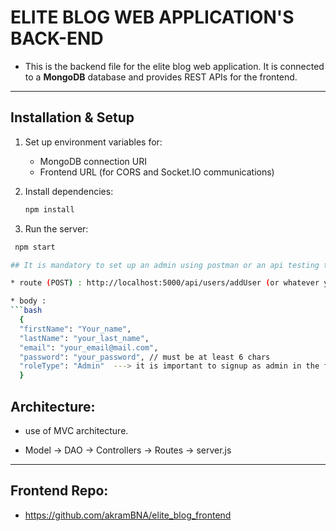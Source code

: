 # ELITE BLOG WEB APPLICATION'S BACK-END

* This is the backend file for the elite blog web application. It is connected to a **MongoDB** database and provides REST APIs for the frontend.

---

## Installation & Setup

1. Set up environment variables for:
   - MongoDB connection URI
   - Frontend URL (for CORS and Socket.IO communications)
   
2. Install dependencies:
   ```bash
   npm install

3. Run the server:
  ```bash
   npm start

## It is mandatory to set up an admin using postman or an api testing tool:

* route (POST) : http://localhost:5000/api/users/addUser (or whatever your port is).

* body :
```bash
    {
    "firstName": "Your_name",
    "lastName": "your_last_name",
    "email": "your_email@mail.com",
    "password": "your_password", // must be at least 6 chars
    "roleType": "Admin"  ---> it is important to signup as admin in the first place to be able to access full features of the app and changes other users roles.
    }
```

## Architecture:

* use of MVC architecture.

* Model -> DAO -> Controllers -> Routes -> server.js

---

## Frontend Repo:

* https://github.com/akramBNA/elite_blog_frontend